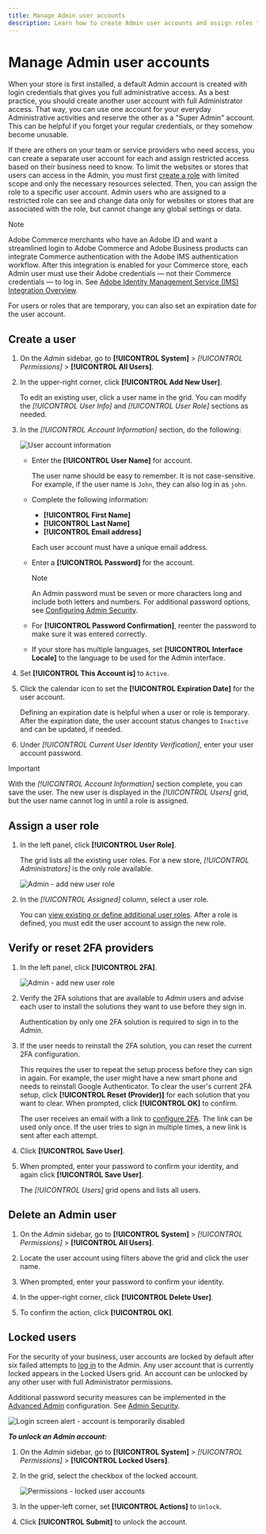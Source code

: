 ```yaml
---
title: Manage Admin user accounts
description: Learn how to create Admin user accounts and assign roles to grant permissions to Admin functions.
---
```

# Manage Admin user accounts

When your store is first installed, a default Admin account is created with login credentials that gives you full administrative access. As a best practice, you should create another user account with full Administrator access. That way, you can use one account for your everyday Administrative activities and reserve the other as a "Super Admin" account. This can be helpful if you forget your regular credentials, or they somehow become unusable.

If there are others on your team or service providers who need access, you can create a separate user account for each and assign restricted access based on their business need to know. To limit the websites or stores that users can access in the Admin, you must first [create a role](permissions-user-roles.md) with limited scope and only the necessary resources selected. Then, you can assign the role to a specific user account. Admin users who are assigned to a restricted role can see and change data only for websites or stores that are associated with the role, but cannot change any global settings or data.

>[!NOTE]
>
>Adobe Commerce merchants who have an Adobe ID and want a streamlined login to Adobe Commerce and Adobe Business products can integrate Commerce authentication with the Adobe IMS authentication workflow. After this integration is enabled for your Commerce store, each Admin user must use their Adobe credentials — not their Commerce credentials — to log in. See [Adobe Identity Management Service (IMS) Integration Overview](https://experienceleague.adobe.com/docs/commerce-admin/start/admin/ims/adobe-ims-integration-overview.html).

For users or roles that are temporary, you can also set an expiration date for the user account.

<!--  update this to a better info-graphic ![User types for your Admin](./assets/merchant-admin-users.png)<!-- zoom -->

## Create a user

1. On the _Admin_ sidebar, go to **[!UICONTROL System]** > _[!UICONTROL Permissions]_ > **[!UICONTROL All Users]**.

1. In the upper-right corner, click **[!UICONTROL Add New User]**.

   To edit an existing user, click a user name in the grid. You can modify the _[!UICONTROL User Info]_ and _[!UICONTROL User Role]_ sections as needed.

1. In the _[!UICONTROL Account Information]_ section, do the following:

   ![User account information](./assets/permissions-user-new.png)<!-- zoom -->

   - Enter the **[!UICONTROL User Name]** for account.

      The user name should be easy to remember. It is not case-sensitive. For example, if the user name is `John`, they can also log in as `john`.

   - Complete the following information:

      - **[!UICONTROL First Name]**
      - **[!UICONTROL Last Name]**
      - **[!UICONTROL Email address]**

      Each user account must have a unique email address.

   - Enter a **[!UICONTROL Password]** for the account.

      >[!NOTE]
      >
      >An Admin password must be seven or more characters long and include both letters and numbers. For additional password options, see [Configuring Admin Security](security-admin.md).

   - For **[!UICONTROL Password Confirmation]**, reenter the password to make sure it was entered correctly.

   - If your store has multiple languages, set **[!UICONTROL Interface Locale]** to the language to be used for the Admin interface.

1. Set **[!UICONTROL This Account is]** to `Active`.

1. Click the calendar icon to set the **[!UICONTROL Expiration Date]** for the user account.

   Defining an expiration date is helpful when a user or role is temporary. After the expiration date, the user account status changes to `Inactive` and can be updated, if needed.

1. Under _[!UICONTROL Current User Identity Verification]_, enter your user account password.

>[!IMPORTANT]
>
>With the _[!UICONTROL Account Information]_ section complete, you can save the user. The new user is displayed in the _[!UICONTROL Users]_ grid, but the user name cannot log in until a role is assigned.

## Assign a user role

1. In the left panel, click **[!UICONTROL User Role]**.

   The grid lists all the existing user roles. For a new store, _[!UICONTROL Administrators]_ is the only role available.

   ![Admin - add new user role](./assets/permissions-user-roles.png)<!-- zoom -->

1. In the _[!UICONTROL Assigned]_ column, select a user role.

   You can [view existing or define additional user roles](permissions-user-roles.md). After a role is defined, you must edit the user account to assign the new role.

## Verify or reset 2FA providers

1. In the left panel, click **[!UICONTROL 2FA]**.

   ![Admin - add new user role](./assets/permissions-user-2fa.png)<!-- zoom -->

1. Verify the 2FA solutions that are available to _Admin_ users and advise each user to install the solutions they want to use before they sign in.

   Authentication by only one 2FA solution is required to sign in to the _Admin_.

1. If the user needs to reinstall the 2FA solution, you can reset the current 2FA configuration.

   This requires the user to repeat the setup process before they can sign in again. For example, the user might have a new smart phone and needs to reinstall Google Authenticator. To clear the user's current 2FA setup, click **[!UICONTROL Reset (Provider)]** for each solution that you want to clear. When prompted, click **[!UICONTROL OK]** to confirm.

   The user receives an email with a link to [configure 2FA](security-two-factor-authentication.md). The link can be used only once. If the user tries to sign in multiple times, a new link is sent after each attempt.

1. Click **[!UICONTROL Save User]**.

1. When prompted, enter your password to confirm your identity, and again click **[!UICONTROL Save User]**.

   The _[!UICONTROL Users]_ grid opens and lists all users.

## Delete an Admin user

1. On the _Admin_ sidebar, go to **[!UICONTROL System]** > _[!UICONTROL Permissions]_ > **[!UICONTROL All Users]**.

1. Locate the user account using filters above the grid and click the user name.

1. When prompted, enter your password to confirm your identity.

1. In the upper-right corner, click **[!UICONTROL Delete User]**.

1. To confirm the action, click **[!UICONTROL OK]**.

## Locked users

For the security of your business, user accounts are locked by default after six failed attempts to [log in](../getting-started/admin-signin.md) to the Admin. Any user account that is currently locked appears in the Locked Users grid. An account can be unlocked by any other user with full Administrator permissions.

Additional password security measures can be implemented in the [Advanced Admin](https://docs.magento.com/user-guide/configuration/advanced/admin.html) configuration. See [Admin Security](security-admin.md).

![Login screen alert - account is temporarily disabled](./assets/admin-login-locked-out-message.png)<!-- zoom -->

**_To unlock an Admin account:_**

1. On the _Admin_ sidebar, go to **[!UICONTROL System]** > _[!UICONTROL Permissions]_ > **[!UICONTROL Locked Users]**.

1. In the grid, select the checkbox of the locked account.

   ![Permissions - locked user accounts](./assets/permissions-locked-users-grid.png)<!-- zoom -->

1. In the upper-left corner, set **[!UICONTROL Actions]** to `Unlock`.

1. Click **[!UICONTROL Submit]** to unlock the account.

